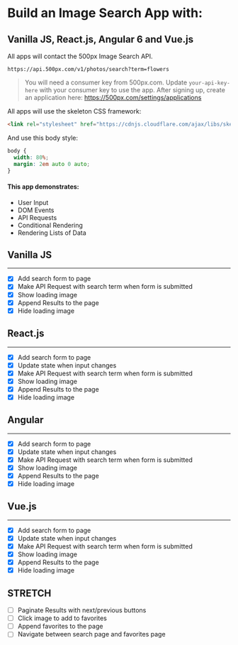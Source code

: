 # Build an Image Search App with:
## Vanilla JS, React.js, Angular 6 and Vue.js

All apps will contact the 500px Image Search API.

`https://api.500px.com/v1/photos/search?term=flowers`

> You will need a consumer key from 500px.com. Update `your-api-key-here` with your consumer key to use the app. After signing up, create an application here: https://500px.com/settings/applications

All apps will use the skeleton CSS framework:

```html
<link rel="stylesheet" href="https://cdnjs.cloudflare.com/ajax/libs/skeleton/2.0.4/skeleton.min.css">
```

And use this body style:

```css
body {
  width: 80%;
  margin: 2em auto 0 auto;
}
```

#### This app demonstrates:

* User Input
* DOM Events
* API Requests
* Conditional Rendering
* Rendering Lists of Data

## Vanilla JS
---

* [x] Add search form to page
* [x] Make API Request with search term when form is submitted
* [x] Show loading image
* [x] Append Results to the page
* [x] Hide loading image

## React.js
---

* [x] Add search form to page
* [x] Update state when input changes
* [x] Make API Request with search term when form is submitted
* [x] Show loading image
* [x] Append Results to the page
* [x] Hide loading image

## Angular
---

* [x] Add search form to page
* [x] Update state when input changes
* [x] Make API Request with search term when form is submitted
* [x] Show loading image
* [x] Append Results to the page
* [x] Hide loading image

## Vue.js
---

* [x] Add search form to page
* [x] Update state when input changes
* [x] Make API Request with search term when form is submitted
* [x] Show loading image
* [x] Append Results to the page
* [x] Hide loading image

## STRETCH

* [ ] Paginate Results with next/previous buttons
* [ ] Click image to add to favorites
* [ ] Append favorites to the page
* [ ] Navigate between search page and favorites page